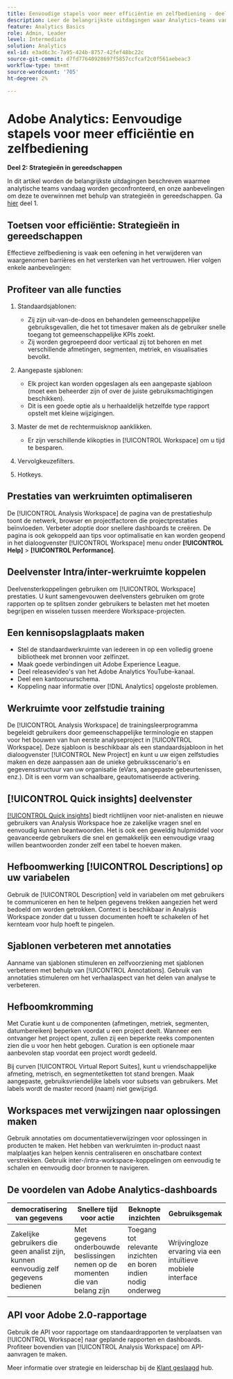 ```yaml
---
title: Eenvoudige stapels voor meer efficiëntie en zelfbediening - deel twee
description: Leer de belangrijkste uitdagingen waar Analytics-teams vandaag de dag voor staan, en onze aanbevelingen om deze te overwinnen met behulp van strategieën in gereedschappen.
feature: Analytics Basics
role: Admin, Leader
level: Intermediate
solution: Analytics
exl-id: e3ad6c3c-7a95-424b-8757-42fef48bc22c
source-git-commit: d7fd77640928697f5857ccfcaf2c0f561aebeac3
workflow-type: tm+mt
source-wordcount: '705'
ht-degree: 2%

---
```


# Adobe Analytics: Eenvoudige stapels voor meer efficiëntie en zelfbediening

**Deel 2: Strategieën in gereedschappen**

In dit artikel worden de belangrijkste uitdagingen beschreven waarmee analytische teams vandaag worden geconfronteerd, en onze aanbevelingen om deze te overwinnen met behulp van strategieën in gereedschappen. Ga [hier](/help/strategy/analytics-simple-hacks-for-efficiency-part-one.md) deel 1.

## Toetsen voor efficiëntie: Strategieën in gereedschappen

Effectieve zelfbediening is vaak een oefening in het verwijderen van waargenomen barrières en het versterken van het vertrouwen. Hier volgen enkele aanbevelingen:

## Profiteer van alle functies

1. Standaardsjablonen:

   * Zij zijn uit-van-de-doos en behandelen gemeenschappelijke gebruiksgevallen, die het tot timesaver maken als de gebruiker snelle toegang tot gemeenschappelijke KPIs zoekt.
   * Zij worden gegroepeerd door verticaal zij tot behoren en met verschillende afmetingen, segmenten, metriek, en visualisaties bevolkt.

1. Aangepaste sjablonen:

   * Elk project kan worden opgeslagen als een aangepaste sjabloon (moet een beheerder zijn of over de juiste gebruiksmachtigingen beschikken).
   * Dit is een goede optie als u herhaaldelijk hetzelfde type rapport opstelt met kleine wijzigingen.

1. Master de met de rechtermuisknop aanklikken.

   * Er zijn verschillende klikopties in [!UICONTROL Workspace] om u tijd te besparen.

1. Vervolgkeuzefilters.

1. Hotkeys.

## Prestaties van werkruimten optimaliseren

De [!UICONTROL Analysis Workspace] de pagina van de prestatieshulp toont de netwerk, browser en projectfactoren die projectprestaties beïnvloeden. Verbeter adoptie door snellere dashboards te creëren. De pagina is ook gekoppeld aan tips voor optimalisatie en kan worden geopend in het dialoogvenster [!UICONTROL Workspace] menu onder **[!UICONTROL Help]** > **[!UICONTROL Performance]**.

## Deelvenster Intra/inter-werkruimte koppelen

Deelvensterkoppelingen gebruiken om [!UICONTROL Workspace] prestaties. U kunt samengevouwen deelvensters gebruiken om grote rapporten op te splitsen zonder gebruikers te belasten met het moeten begrijpen en wisselen tussen meerdere Workspace-projecten.

## Een kennisopslagplaats maken

* Stel de standaardwerkruimte van iedereen in op een volledig groene bibliotheek met bronnen voor zelfinzet.
* Maak goede verbindingen uit Adobe Experience League.
* Deel releasevideo&#39;s van het Adobe Analytics YouTube-kanaal.
* Deel een kantooruurschema.
* Koppeling naar informatie over [!DNL Analytics] opgeloste problemen.

## Werkruimte voor zelfstudie training

De [!UICONTROL Analysis Workspace] de trainingsleerprogramma begeleidt gebruikers door gemeenschappelijke terminologie en stappen voor het bouwen van hun eerste analyseproject in [!UICONTROL Workspace]. Deze sjabloon is beschikbaar als een standaardsjabloon in het dialoogvenster [!UICONTROL New Project] en kunt u uw eigen zelfstudies maken en deze aanpassen aan de unieke gebruiksscenario&#39;s en gegevensstructuur van uw organisatie (eVars, aangepaste gebeurtenissen, enz.). Dit is een vorm van schaalbare, geautomatiseerde activering.

## [!UICONTROL Quick insights] deelvenster

[[!UICONTROL Quick insights]](https://experienceleague.adobe.com/docs/analytics/analyze/analysis-workspace/panels/quickinsight.html?lang=en) biedt richtlijnen voor niet-analisten en nieuwe gebruikers van Analysis Workspace hoe ze zakelijke vragen snel en eenvoudig kunnen beantwoorden. Het is ook een geweldig hulpmiddel voor geavanceerde gebruikers die snel en gemakkelijk een eenvoudige vraag willen beantwoorden zonder zelf een tabel te hoeven maken.

## Hefboomwerking [!UICONTROL Descriptions] op uw variabelen

Gebruik de [!UICONTROL Description] veld in variabelen om met gebruikers te communiceren en hen te helpen gegevens trekken aangezien het werd bedoeld om worden getrokken. Context is beschikbaar in Analysis Workspace zonder dat u tussen documenten hoeft te schakelen of het kernteam voor hulp hoeft te pingelen.

## Sjablonen verbeteren met annotaties

Aanname van sjablonen stimuleren en zelfvoorziening met sjablonen verbeteren met behulp van [!UICONTROL Annotations]. Gebruik van annotaties stimuleren om het verhaalaspect van het delen van analyse te verbeteren.

## Hefboomkromming

Met Curatie kunt u de componenten (afmetingen, metriek, segmenten, datumbereiken) beperken voordat u een project deelt. Wanneer een ontvanger het project opent, zullen zij een beperkte reeks componenten zien die u voor hen hebt gebogen. Curation is een optionele maar aanbevolen stap voordat een project wordt gedeeld.

Bij curven [!UICONTROL Virtual Report Suites], kunt u vriendschappelijke afmeting, metrisch, en segmentetiketten tot stand brengen. Maak aangepaste, gebruiksvriendelijke labels voor subsets van gebruikers. Met labels wordt de master record (naam) niet gewijzigd.

## Workspaces met verwijzingen naar oplossingen maken

Gebruik annotaties om documentatieverwijzingen voor oplossingen in producten te maken. Het hebben van werkruimten in-product naast malplaatjes kan helpen kennis centraliseren en onschatbare context verstrekken. Gebruik inter-/intra-workspace-koppelingen om eenvoudig te schalen en eenvoudig door bronnen te navigeren.

## De voordelen van Adobe Analytics-dashboards

| democratisering van gegevens | Snellere tijd voor actie | Beknopte inzichten | Gebruiksgemak |
| --- | --- | --- | --- |
| Zakelijke gebruikers die geen analist zijn, kunnen eenvoudig zelf gegevens bedienen | Met gegevens onderbouwde beslissingen nemen op de momenten die van belang zijn | Toegang tot relevante inzichten en boren indien nodig onderweg | Wrijvingloze ervaring via een intuïtieve mobiele interface |

## API voor Adobe 2.0-rapportage

Gebruik de API voor rapportage om standaardrapporten te verplaatsen van [!UICONTROL Workspace] naar geplande rapporten en dashboards. Profiteer bovendien van [!UICONTROL Analysis Workspace] om API-aanvragen te maken.

Meer informatie over strategie en leiderschap bij de [Klant geslaagd](https://experienceleague.adobe.com/docs/customer-success/customer-success/overview.html) hub.